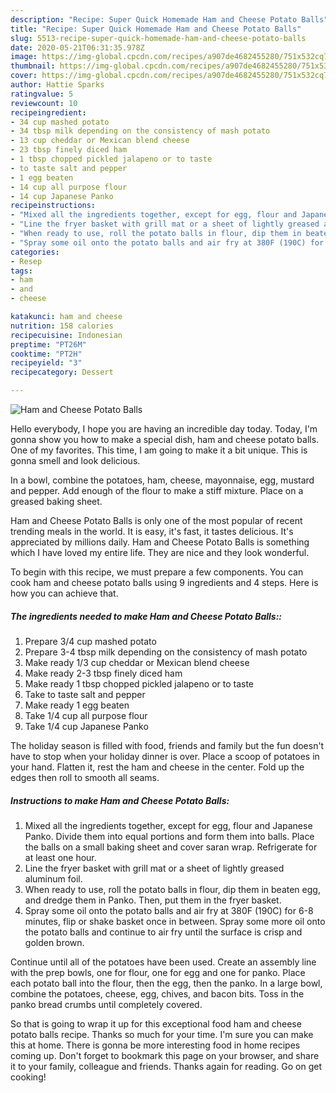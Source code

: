 ```yaml
---
description: "Recipe: Super Quick Homemade Ham and Cheese Potato Balls"
title: "Recipe: Super Quick Homemade Ham and Cheese Potato Balls"
slug: 5513-recipe-super-quick-homemade-ham-and-cheese-potato-balls
date: 2020-05-21T06:31:35.978Z
image: https://img-global.cpcdn.com/recipes/a907de4682455280/751x532cq70/ham-and-cheese-potato-balls-recipe-main-photo.jpg
thumbnail: https://img-global.cpcdn.com/recipes/a907de4682455280/751x532cq70/ham-and-cheese-potato-balls-recipe-main-photo.jpg
cover: https://img-global.cpcdn.com/recipes/a907de4682455280/751x532cq70/ham-and-cheese-potato-balls-recipe-main-photo.jpg
author: Hattie Sparks
ratingvalue: 5
reviewcount: 10
recipeingredient:
- 34 cup mashed potato
- 34 tbsp milk depending on the consistency of mash potato
- 13 cup cheddar or Mexican blend cheese
- 23 tbsp finely diced ham
- 1 tbsp chopped pickled jalapeno or to taste
- to taste salt and pepper
- 1 egg beaten
- 14 cup all purpose flour
- 14 cup Japanese Panko
recipeinstructions:
- "Mixed all the ingredients together, except for egg, flour and Japanese Panko. Divide them into equal portions and form them into balls. Place the balls on a small baking sheet and cover saran wrap. Refrigerate for at least one hour."
- "Line the fryer basket with grill mat or a sheet of lightly greased aluminum foil."
- "When ready to use, roll the potato balls in flour, dip them in beaten egg, and dredge them in Panko. Then, put them in the fryer basket."
- "Spray some oil onto the potato balls and air fry at 380F (190C) for 6-8 minutes, flip or shake basket once in between. Spray some more oil onto the potato balls and continue to air fry until the surface is crisp and golden brown."
categories:
- Resep
tags:
- ham
- and
- cheese

katakunci: ham and cheese
nutrition: 158 calories
recipecuisine: Indonesian
preptime: "PT26M"
cooktime: "PT2H"
recipeyield: "3"
recipecategory: Dessert

---
```



![Ham and Cheese Potato Balls](https://img-global.cpcdn.com/recipes/a907de4682455280/751x532cq70/ham-and-cheese-potato-balls-recipe-main-photo.jpg)

Hello everybody, I hope you are having an incredible day today. Today, I'm gonna show you how to make a special dish, ham and cheese potato balls. One of my favorites. This time, I am going to make it a bit unique. This is gonna smell and look delicious.

In a bowl, combine the potatoes, ham, cheese, mayonnaise, egg, mustard and pepper. Add enough of the flour to make a stiff mixture. Place on a greased baking sheet.

Ham and Cheese Potato Balls is only one of the most popular of recent trending meals in the world. It is easy, it's fast, it tastes delicious. It's appreciated by millions daily. Ham and Cheese Potato Balls is something which I have loved my entire life. They are nice and they look wonderful.


To begin with this recipe, we must prepare a few components. You can cook ham and cheese potato balls using 9 ingredients and 4 steps. Here is how you can achieve that.

##### The ingredients needed to make Ham and Cheese Potato Balls::

1. Prepare 3/4 cup mashed potato
1. Prepare 3-4 tbsp milk depending on the consistency of mash potato
1. Make ready 1/3 cup cheddar or Mexican blend cheese
1. Make ready 2-3 tbsp finely diced ham
1. Make ready 1 tbsp chopped pickled jalapeno or to taste
1. Take to taste salt and pepper
1. Make ready 1 egg beaten
1. Take 1/4 cup all purpose flour
1. Take 1/4 cup Japanese Panko


The holiday season is filled with food, friends and family but the fun doesn&#39;t have to stop when your holiday dinner is over. Place a scoop of potatoes in your hand. Flatten it, rest the ham and cheese in the center. Fold up the edges then roll to smooth all seams. 

##### Instructions to make Ham and Cheese Potato Balls:

1. Mixed all the ingredients together, except for egg, flour and Japanese Panko. Divide them into equal portions and form them into balls. Place the balls on a small baking sheet and cover saran wrap. Refrigerate for at least one hour.
1. Line the fryer basket with grill mat or a sheet of lightly greased aluminum foil.
1. When ready to use, roll the potato balls in flour, dip them in beaten egg, and dredge them in Panko. Then, put them in the fryer basket.
1. Spray some oil onto the potato balls and air fry at 380F (190C) for 6-8 minutes, flip or shake basket once in between. Spray some more oil onto the potato balls and continue to air fry until the surface is crisp and golden brown.


Continue until all of the potatoes have been used. Create an assembly line with the prep bowls, one for flour, one for egg and one for panko. Place each potato ball into the flour, then the egg, then the panko. In a large bowl, combine the potatoes, cheese, egg, chives, and bacon bits. Toss in the panko bread crumbs until completely covered. 

So that is going to wrap it up for this exceptional food ham and cheese potato balls recipe. Thanks so much for your time. I'm sure you can make this at home. There is gonna be more interesting food in home recipes coming up. Don't forget to bookmark this page on your browser, and share it to your family, colleague and friends. Thanks again for reading. Go on get cooking!
